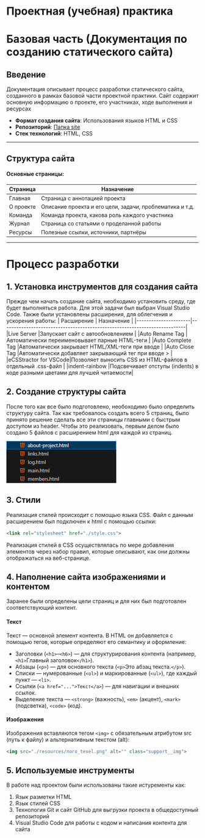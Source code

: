 # Проектная (учебная) практика
# Базовая часть (Документация по созданию статического сайта)
## Введение
Документация описывает процесс разработки статического сайта, созданного в рамках базовой части проектной практики. Сайт содержит основную информацию о проекте, его участниках, ходе выполнения и ресурсах

- **Формат создания сайта**: Использования языков HTML и CSS
- **Репозиторий**: [Папка site](https://github.com/mariiiiiinad/Practice/tree/main/site)
- **Стек технологий**: HTML, CSS
___
## Структура сайта
#### Основные страницы:
| Страница | Назначение                                             |
|----------|--------------------------------------------------------|
|Главная   |Страница с аннотацией проекта                           |
|О проекте |Описание проекта и его цели, задачи, проблематика и т.д.|
|Команда   |Команда проекта, какова роль каждого участника          |
|Журнал    |Страница со статьями о проделанной работы               |
|Ресурсы   |Полезные ссылки, источники, партнёры                    |
___
# Процесс разработки
## 1. Установка инструментов для создания сайта
Прежде чем начать создание сайта, необходимо установить среду, где будет выполняться работа. Для этой задачи был выбран Visual Studio Code.
Также были установлены расширения, для облегчения и ускорения работы:
| Расширение           | Назначение                                                                |
|----------------------|---------------------------------------------------------------------------|
|Live Server           |Запускает сайт с автообновлением                                           |
|Auto Rename Tag       |Автоматически переименовывает парные HTML-теги                             |
|Auto Complete Tag     |Автоматически закрывает HTML/XML-теги при вводе                            |
|Auto Close Tag        |Автоматически добавляет закрывающий тег при вводе >                        |
|eCSStractor for VSCode|Позволяет выносить CSS из HTML-файлов в отдельный .css-файл                |
|indent-rainbow        |Подсвечивает отступы (indents) в коде разными цветами для лучшей читаемости|
## 2. Создание структуры сайта
После того как все было подготовлено, необоходимо было определить структуру сайта. Так как требовалось создать всего 5 страниц, было принято решение сделать все эти страницы главными с быстрым доступом из header.
Чтобы это реализовать, первым делом было создано 5 файлов с расширением html для каждой из страниц.

![Alt Text](./images/структура_сайта.png)
## 3. Стили
Реализация стилей происходит с помощью языка CSS. Файл с данным расширением был подключен к html с помощью ссылки:
```HTML
<link rel="stylesheet" href="./style.css">
```
Реализация стилей в CSS осуществлялась по мере добавления элементов через набор правил, которые описывают, как они должны отображаться на веб-странице. 
## 4. Наполнение сайта изображениями и контентом
Заранее были определены цели страниц и для них был подготовлен соответствующий контент.
#### Текст
Текст — основной элемент контента. В HTML он добавляется с помощью тегов, которые определяют его семантику и оформление:
- Заголовки (```<h1>```–```<h6>```) — для структурирования контента (например, ```<h1>```Главный заголовок```</h1>```).
- Абзацы (```<p>```) — для основного текста (```<p>```Это абзац текста.```</p>```).
- Списки — нумерованные (```<ol>```) и маркированные (```<ul>```), где каждый пункт — ```<li>```.
- Ссылки (```<a href="...">Текст</a>```) — для навигации и внешних ссылок.
- Выделение текста — ```<strong>``` (важность), ```<em>``` (акцент), ```<mark>``` (подсветка), ```<code>``` (код).
#### Изображения
Изображения вставляются тегом ```<img>``` с обязательным атрибутом src (путь к файлу) и альтернативным текстом (alt):
```HTML
<img src="./resources/лого_texel.png" alt="" class="support__img">
```
## 5. Используемые инструменты
В работе над проектом были использованы такие истуременты как:

1. Язык разметки HTML
2. Язык стилей CSS
2. Технология Git и сайт GitHub для выгрузки проекта в общедоступный репозиторий
3. Visual Studio Code для работы с кодом и написания контента для сайта
